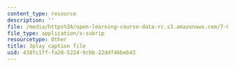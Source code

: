 ```yaml
---
content_type: resource
description: ''
file: /media/https%3A/open-learning-course-data-rc.s3.amazonaws.com/7-01sc-fundamentals-of-biology-fall-2011/438fc1fffa2052249cbb22ddf4bbeb43_o_1dTvszV4Y.vtt
file_type: application/x-subrip
resourcetype: Other
title: 3play caption file
uid: 438fc1ff-fa20-5224-9cbb-22ddf4bbeb43
---
```

